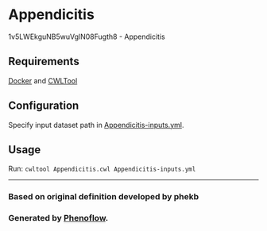 # Appendicitis

1v5LWEkguNB5wuVglN08Fugth8 - Appendicitis

## Requirements

[Docker](https://docs.docker.com/install/) and [CWLTool](https://github.com/common-workflow-language/cwltool#install)

## Configuration

Specify input dataset path in [Appendicitis-inputs.yml](Appendicitis-inputs.yml).

## Usage

Run: `cwltool Appendicitis.cwl Appendicitis-inputs.yml`

***

### Based on original definition developed by phekb
### Generated by [Phenoflow](https://kclhi.org/phenoflow).
